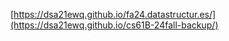 [https://dsa21ewq.github.io/fa24.datastructur.es/](https://dsa21ewq.github.io/cs61B-24fall-backup/)
